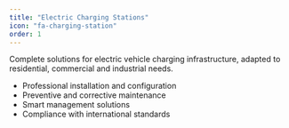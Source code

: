 ```yaml
---
title: "Electric Charging Stations"
icon: "fa-charging-station"
order: 1
---
```


Complete solutions for electric vehicle charging infrastructure, adapted to residential, commercial and industrial needs.

- Professional installation and configuration
- Preventive and corrective maintenance
- Smart management solutions
- Compliance with international standards